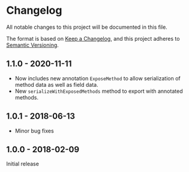# Changelog
All notable changes to this project will be documented in this file.

The format is based on [Keep a Changelog](https://keepachangelog.com/en/1.0.0/),
and this project adheres to [Semantic Versioning](https://semver.org/spec/v2.0.0.html).

## 1.1.0 - 2020-11-11

- Now includes new annotation `ExposeMethod` to allow serialization of method data as well as field data.
- New `serializeWithExposedMethods` method to export with annotated methods.

## 1.0.1 - 2018-06-13

- Minor bug fixes

## 1.0.0 - 2018-02-09

Initial release